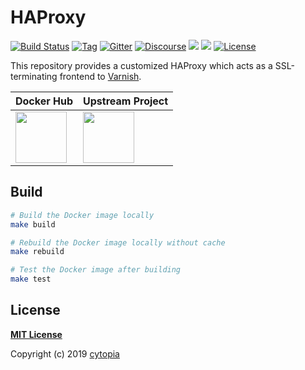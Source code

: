 # HAProxy

[![Build Status](https://travis-ci.org/devilbox/docker-haproxy.svg?branch=master)](https://travis-ci.org/devilbox/docker-haproxy)
[![Tag](https://img.shields.io/github/tag/devilbox/docker-haproxy.svg)](https://github.com/devilbox/docker-haproxy/releases)
[![Gitter](https://badges.gitter.im/devilbox/Lobby.svg)](https://gitter.im/devilbox/Lobby?utm_source=badge&utm_medium=badge&utm_campaign=pr-badge&utm_content=badge)
[![Discourse](https://img.shields.io/discourse/https/devilbox.discourse.group/status.svg?colorB=%234CB697)](https://devilbox.discourse.group)
[![](https://images.microbadger.com/badges/version/devilbox/haproxy.svg)](https://microbadger.com/images/devilbox/haproxy "haproxy")
[![](https://images.microbadger.com/badges/image/devilbox/haproxy.svg)](https://microbadger.com/images/devilbox/haproxy "haproxy")
[![License](https://img.shields.io/badge/license-MIT-%233DA639.svg)](https://opensource.org/licenses/MIT)

This repository provides a customized HAProxy which acts as a SSL-terminating frontend to [Varnish](https://github.com/devilbox/docker-varnish).

| Docker Hub | Upstream Project |
|------------|------------------|
| <a href="https://hub.docker.com/r/devilbox/haproxy"><img height="82px" src="http://dockeri.co/image/devilbox/haproxy" /></a> | <a href="https://github.com/cytopia/devilbox" ><img height="82px" src="https://raw.githubusercontent.com/devilbox/artwork/master/submissions_banner/cytopia/01/png/banner_256_trans.png" /></a> |


## Build

```bash
# Build the Docker image locally
make build

# Rebuild the Docker image locally without cache
make rebuild

# Test the Docker image after building
make test
```


## License

**[MIT License](LICENSE)**

Copyright (c) 2019 [cytopia](https://github.com/cytopia)
